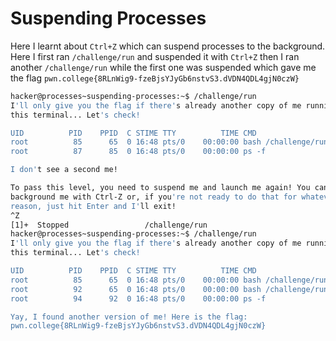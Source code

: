 # Suspending Processes

Here I learnt about `Ctrl+Z` which can suspend processes to the background. Here I first ran `/challenge/run` and suspended it with `Ctrl+Z` then I ran another `/challenge/run` while the first one was suspended which gave me the flag `pwn.college{8RLnWig9-fzeBjsYJyGb6nstvS3.dVDN4QDL4gjN0czW}`

```bash
hacker@processes~suspending-processes:~$ /challenge/run
I'll only give you the flag if there's already another copy of me running in
this terminal... Let's check!

UID          PID    PPID  C STIME TTY          TIME CMD
root          85      65  0 16:48 pts/0    00:00:00 bash /challenge/run
root          87      85  0 16:48 pts/0    00:00:00 ps -f

I don't see a second me!

To pass this level, you need to suspend me and launch me again! You can
background me with Ctrl-Z or, if you're not ready to do that for whatever
reason, just hit Enter and I'll exit!
^Z
[1]+  Stopped                 /challenge/run
hacker@processes~suspending-processes:~$ /challenge/run
I'll only give you the flag if there's already another copy of me running in
this terminal... Let's check!

UID          PID    PPID  C STIME TTY          TIME CMD
root          85      65  0 16:48 pts/0    00:00:00 bash /challenge/run
root          92      65  0 16:48 pts/0    00:00:00 bash /challenge/run
root          94      92  0 16:48 pts/0    00:00:00 ps -f

Yay, I found another version of me! Here is the flag:
pwn.college{8RLnWig9-fzeBjsYJyGb6nstvS3.dVDN4QDL4gjN0czW}
```
